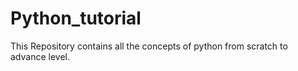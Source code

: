 # Python_tutorial
This Repository contains all the concepts of python from scratch to advance level.
